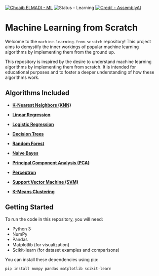 [![Choaib ELMADI - ML](https://img.shields.io/badge/Choaib_ELMADI-ML-8800dd)](https://elmadichoaib.vercel.app) ![Status - Learning](https://img.shields.io/badge/Status-Learning-2bd729) [![Credit - AssemblyAI](https://img.shields.io/badge/Credit-AssemblyAI-3b8af2)](https://www.assemblyai.com)

# Machine Learning from Scratch

Welcome to the `machine-learning-from-scratch` repository! This project aims to demystify the inner workings of popular machine learning algorithms by implementing them from the ground up.

This repository is inspired by the desire to understand machine learning algorithms by implementing them from scratch. It is intended for educational purposes and to foster a deeper understanding of how these algorithms work.

## Algorithms Included

- [**K-Nearest Neighbors (KNN)**](./K-Nearest%20Neighbors)

- [**Linear Regression**](./Linear%20Regression)

- [**Logistic Regression**](./Logistic%20Regression)

- [**Decision Trees**](./Decision%20Trees)

- [**Random Forest**](./README.md)

- [**Naive Bayes**](./README.md)

- [**Principal Component Analysis (PCA)**](./README.md)

- [**Perceptron**](./README.md)

- [**Support Vector Machine (SVM)**](./README.md)

- [**K-Means Clustering**](./README.md)

## Getting Started

To run the code in this repository, you will need:

- Python 3
- NumPy
- Pandas
- Matplotlib (for visualization)
- Scikit-learn (for dataset examples and comparisons)

You can install these dependencies using pip:

```python
pip install numpy pandas matplotlib scikit-learn
```
